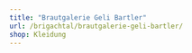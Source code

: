```yaml
---
title: "Brautgalerie Geli Bartler"
url: /brigachtal/brautgalerie-geli-bartler/
shop: Kleidung
---
```

